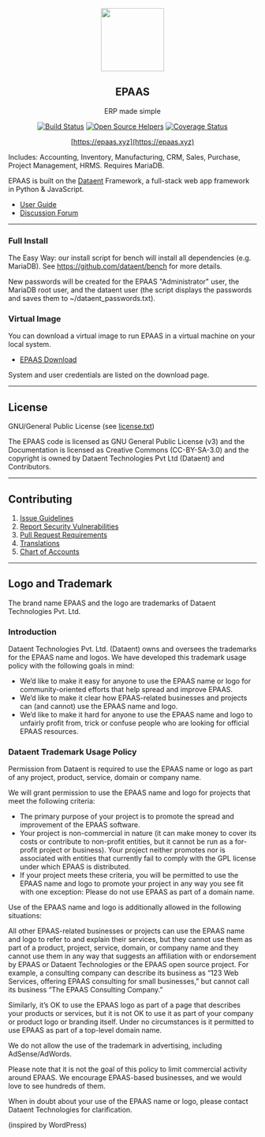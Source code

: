 <div align="center">
    <img src="https://github.com/dataent/design/blob/master/logos/epaas-logo.svg" height="128">
    <h2>EPAAS</h2>
    <p align="center">
        <p>ERP made simple</p>
    </p>

[![Build Status](https://travis-ci.com/dataent/epaas.png)](https://travis-ci.com/dataent/epaas)
[![Open Source Helpers](https://www.codetriage.com/dataent/epaas/badges/users.svg)](https://www.codetriage.com/dataent/epaas)
[![Coverage Status](https://coveralls.io/repos/github/dataent/epaas/badge.svg?branch=develop)](https://coveralls.io/github/dataent/epaas?branch=develop)

[https://epaas.xyz](https://epaas.xyz)

</div>

Includes: Accounting, Inventory, Manufacturing, CRM, Sales, Purchase, Project Management, HRMS. Requires MariaDB.

EPAAS is built on the [Dataent](https://github.com/dataent/dataent) Framework, a full-stack web app framework in Python & JavaScript.

- [User Guide](https://epaas.xyz/docs/user)
- [Discussion Forum](https://discuss.epaas.xyz/)

---

### Full Install

The Easy Way: our install script for bench will install all dependencies (e.g. MariaDB). See https://github.com/dataent/bench for more details.

New passwords will be created for the EPAAS "Administrator" user, the MariaDB root user, and the dataent user (the script displays the passwords and saves them to ~/dataent_passwords.txt).

### Virtual Image

You can download a virtual image to run EPAAS in a virtual machine on your local system.

- [EPAAS Download](http://epaas.xyz/download)

System and user credentials are listed on the download page.

---

## License

GNU/General Public License (see [license.txt](license.txt))

The EPAAS code is licensed as GNU General Public License (v3) and the Documentation is licensed as Creative Commons (CC-BY-SA-3.0) and the copyright is owned by Dataent Technologies Pvt Ltd (Dataent) and Contributors.

---

## Contributing

1. [Issue Guidelines](https://github.com/dataent/epaas/wiki/Issue-Guidelines)
1. [Report Security Vulnerabilities](https://epaas.xyz/report)
1. [Pull Request Requirements](https://github.com/dataent/epaas/wiki/Contribution-Guidelines)
1. [Translations](https://translate.epaas.xyz)
1. [Chart of Accounts](https://charts.epaas.xyz)

---

## Logo and Trademark

The brand name EPAAS and the logo are trademarks of Dataent Technologies Pvt. Ltd.

### Introduction

Dataent Technologies Pvt. Ltd. (Dataent) owns and oversees the trademarks for the EPAAS name and logos. We have developed this trademark usage policy with the following goals in mind:

- We’d like to make it easy for anyone to use the EPAAS name or logo for community-oriented efforts that help spread and improve EPAAS.
- We’d like to make it clear how EPAAS-related businesses and projects can (and cannot) use the EPAAS name and logo.
- We’d like to make it hard for anyone to use the EPAAS name and logo to unfairly profit from, trick or confuse people who are looking for official EPAAS resources.

### Dataent Trademark Usage Policy

Permission from Dataent is required to use the EPAAS name or logo as part of any project, product, service, domain or company name.

We will grant permission to use the EPAAS name and logo for projects that meet the following criteria:

- The primary purpose of your project is to promote the spread and improvement of the EPAAS software.
- Your project is non-commercial in nature (it can make money to cover its costs or contribute to non-profit entities, but it cannot be run as a for-profit project or business).
Your project neither promotes nor is associated with entities that currently fail to comply with the GPL license under which EPAAS is distributed.
- If your project meets these criteria, you will be permitted to use the EPAAS name and logo to promote your project in any way you see fit with one exception: Please do not use EPAAS as part of a domain name.

Use of the EPAAS name and logo is additionally allowed in the following situations:

All other EPAAS-related businesses or projects can use the EPAAS name and logo to refer to and explain their services, but they cannot use them as part of a product, project, service, domain, or company name and they cannot use them in any way that suggests an affiliation with or endorsement by EPAAS or Dataent Technologies or the EPAAS open source project. For example, a consulting company can describe its business as “123 Web Services, offering EPAAS consulting for small businesses,” but cannot call its business “The EPAAS Consulting Company.”

Similarly, it’s OK to use the EPAAS logo as part of a page that describes your products or services, but it is not OK to use it as part of your company or product logo or branding itself. Under no circumstances is it permitted to use EPAAS as part of a top-level domain name.

We do not allow the use of the trademark in advertising, including AdSense/AdWords.

Please note that it is not the goal of this policy to limit commercial activity around EPAAS. We encourage EPAAS-based businesses, and we would love to see hundreds of them.

When in doubt about your use of the EPAAS name or logo, please contact Dataent Technologies for clarification.

(inspired by WordPress)
